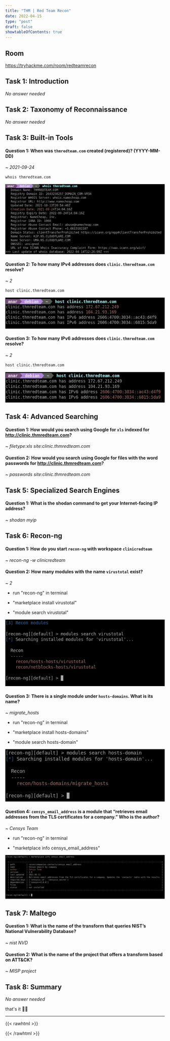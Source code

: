 ```yaml
---
title: "THM | Red Team Recon"
date: 2022-04-15
type: "post"
draft: false
showtableOfContents: true
---
```


## Room

https://tryhackme.com/room/redteamrecon

## Task 1: Introduction

*No answer needed*

## Task 2:  Taxonomy of Reconnaissance

*No answer needed*

## Task 3: Built-in Tools

#### Question 1: When was ```thmredteam.com``` created (registered)? (YYYY-MM-DD)

*~ 2021-09-24*

```bash
whois thmredteam.com
```

![source](/images/write-ups/redteamrecon/2022.png)

#### Question 2: To how many IPv4 addresses does ```clinic.thmredteam.com``` resolve?

*~ 2*

```bash
host clinic.thmredteam.com
```

![source](/images/write-ups/redteamrecon/2022_1.png)

#### Question 3: To how many IPv6 addresses does ```clinic.thmredteam.com``` resolve?

*~ 2*

```bash
host clinic.thmredteam.com
```

![source](/images/write-ups/redteamrecon/2022_2.png)


## Task 4: Advanced Searching

#### Question 1: How would you search using Google for ```xls``` indexed for http://clinic.thmredteam.com?

*~ filetype:xls site:clinic.thmredteam.com*

#### Question 2: How would you search using Google for files with the word passwords for http://clinic.thmredteam.com?

*~ passwords site:clinic.thmredteam.com*

## Task 5: Specialized Search Engines

#### Question 1: What is the shodan command to get your Internet-facing IP address?

*~ shodan myip*

## Task 6: Recon-ng

#### Question 1: How do you start ```recon-ng``` with workspace ```clinicredteam```

*~ recon-ng -w clinicredteam*

#### Question 2: How many modules with the name ```virustotal``` exist?

*~ 2*

* run "recon-ng" in terminal 

* "marketplace install virustotal"

* "module search virustotal"

![source](/images/write-ups/redteamrecon/2022_3.png)

#### Question 3: There is a single module under ```hosts-domains```. What is its name?

*~ migrate_hosts*

* run "recon-ng" in terminal 

* "marketplace install hosts-domains"

* "module search hosts-domain"

![source](/images/write-ups/redteamrecon/2022_4.png)

#### Question 4: ```censys_email_address``` is a module that “retrieves email addresses from the TLS certificates for a company.” Who is the author?

*~ Censys Team*

* run "recon-ng" in terminal 

* "marketplace info censys_email_address"

![source](/images/write-ups/redteamrecon/2022_5.png)

## Task 7: Maltego 

#### Question 1: What is the name of the transform that queries NIST’s National Vulnerability Database?

*~ nist NVD*

#### Question 2: What is the name of the project that offers a transform based on ATT&CK?

*~ MISP project*

## Task 8: Summary

*No answer needed*

that's it ✌🏽

-------------------------------------------------------------
{{< rawhtml >}} 
 
{{< /rawhtml >}}